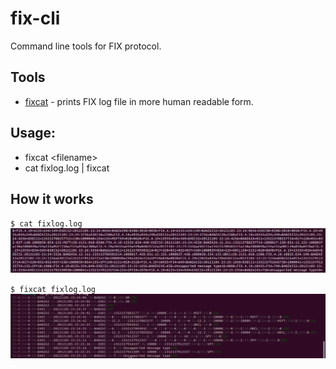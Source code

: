 # fix-cli
Command line tools for FIX protocol.

## Tools

* [fixcat](/fixcat/) - prints FIX log file in more human readable form.

## Usage:

* fixcat \<filename\>
* cat fixlog.log | fixcat

## How it works

`$ cat fixlog.log`
![cat](/img/cat.png)

`$ fixcat fixlog.log`
![fixcat](/img/fixcat.png)